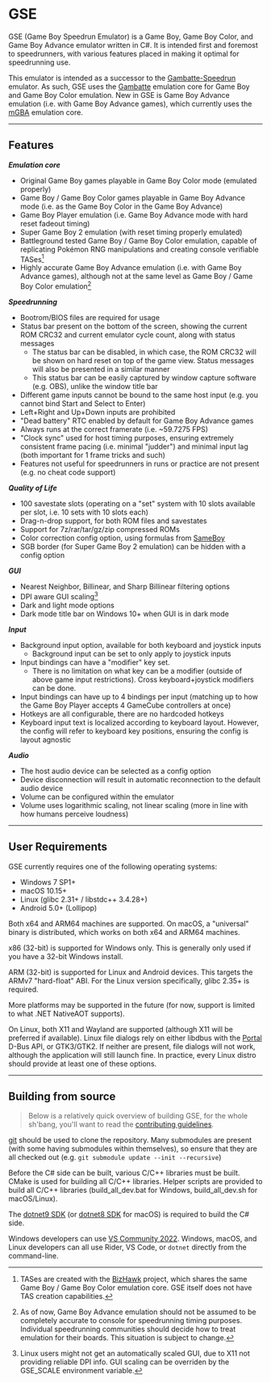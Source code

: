 # GSE

GSE (Game Boy Speedrun Emulator) is a Game Boy, Game Boy Color, and Game Boy Advance emulator written in C#. It is intended first and foremost to speedrunners, with various features placed in making it optimal for speedrunning use.

This emulator is intended as a successor to the [Gambatte-Speedrun](https://github.com/pokemon-speedrunning/gambatte-speedrun) emulator. As such, GSE uses the [Gambatte](https://github.com/pokemon-speedrunning/gambatte-core) emulation core for Game Boy and Game Boy Color emulation. New in GSE is Game Boy Advance emulation (i.e. with Game Boy Advance games), which currently uses the [mGBA](https://github.com/mgba-emu/mgba) emulation core.

---
## Features

***Emulation core***
* Original Game Boy games playable in Game Boy Color mode (emulated properly)
* Game Boy / Game Boy Color games playable in Game Boy Advance mode (i.e. as the Game Boy Color in the Game Boy Advance)
* Game Boy Player emulation (i.e. Game Boy Advance mode with hard reset fadeout timing)
* Super Game Boy 2 emulation (with reset timing properly emulated)
* Battleground tested Game Boy / Game Boy Color emulation, capable of replicating Pokémon RNG manipulations and creating console verifiable TASes[^1]
* Highly accurate Game Boy Advance emulation (i.e. with Game Boy Advance games), although not at the same level as Game Boy / Game Boy Color emulation[^2]

***Speedrunning***
* Bootrom/BIOS files are required for usage
* Status bar present on the bottom of the screen, showing the current ROM CRC32 and current emulator cycle count, along with status messages
	* The status bar can be disabled, in which case, the ROM CRC32 will be shown on hard reset on top of the game view. Status messages will also be presented in a similar manner
	* This status bar can be easily captured by window capture software (e.g. OBS), unlike the window title bar
* Different game inputs cannot be bound to the same host input (e.g. you cannot bind Start and Select to Enter)
* Left+Right and Up+Down inputs are prohibited
* "Dead battery" RTC enabled by default for Game Boy Advance games
* Always runs at the correct framerate (i.e. ~59.7275 FPS)
* "Clock sync" used for host timing purposes, ensuring extremely consistent frame pacing (i.e. minimal "judder") and minimal input lag (both important for 1 frame tricks and such)
* Features not useful for speedrunners in runs or practice are not present (e.g. no cheat code support)

***Quality of Life***
* 100 savestate slots (operating on a "set" system with 10 slots available per slot, i.e. 10 sets with 10 slots each)
* Drag-n-drop support, for both ROM files and savestates
* Support for 7z/rar/tar/gz/zip compressed ROMs
* Color correction config option, using formulas from [SameBoy](https://github.com/LIJI32/SameBoy)
* SGB border (for Super Game Boy 2 emulation) can be hidden with a config option

***GUI***
* Nearest Neighbor, Billinear, and Sharp Billinear filtering options
* DPI aware GUI scaling[^3]
* Dark and light mode options
* Dark mode title bar on Windows 10+ when GUI is in dark mode

***Input***
* Background input option, available for both keyboard and joystick inputs
	* Background input can be set to only apply to joystick inputs
* Input bindings can have a "modifier" key set.
	* There is no limitation on what key can be a modifier (outside of above game input restrictions). Cross keyboard+joystick modifiers can be done.
* Input bindings can have up to 4 bindings per input (matching up to how the Game Boy Player accepts 4 GameCube controllers at once)
* Hotkeys are all configurable, there are no hardcoded hotkeys
* Keyboard input text is localized according to keyboard layout. However, the config will refer to keyboard key positions, ensuring the config is layout agnostic

***Audio***
* The host audio device can be selected as a config option
* Device disconnection will result in automatic reconnection to the default audio device
* Volume can be configured within the emulator
* Volume uses logarithmic scaling, not linear scaling (more in line with how humans perceive loudness)

[^1]: TASes are created with the [BizHawk](https://github.com/TASEmulators/BizHawk) project, which shares the same Game Boy / Game Boy Color emulation core. GSE itself does not have TAS creation capabilities.
[^2]: As of now, Game Boy Advance emulation should not be assumed to be completely accurate to console for speedrunning timing purposes. Individual speedrunning communities should decide how to treat emulation for their boards. This situation is subject to change.
[^3]: Linux users might not get an automatically scaled GUI, due to X11 not providing reliable DPI info. GUI scaling can be overriden by the GSE_SCALE environment variable.

---
## User Requirements

GSE currently requires one of the following operating systems:
* Windows 7 SP1+
* macOS 10.15+
* Linux (glibc 2.31+ / libstdc++ 3.4.28+)
* Android 5.0+ (Lollipop)

Both x64 and ARM64 machines are supported. On macOS, a "universal" binary is distributed, which works on both x64 and ARM64 machines.

x86 (32-bit) is supported for Windows only. This is generally only used if you have a 32-bit Windows install.

ARM (32-bit) is supported for Linux and Android devices. This targets the ARMv7 "hard-float" ABI. For the Linux version specifically, glibc 2.35+ is required.

More platforms may be supported in the future (for now, support is limited to what .NET NativeAOT supports).

On Linux, both X11 and Wayland are supported (although X11 will be preferred if available). Linux file dialogs rely on either libdbus with the [Portal](https://flatpak.github.io/xdg-desktop-portal/docs/doc-org.freedesktop.portal.FileChooser.html) D-Bus API, or GTK3/GTK2. If neither are present, file dialogs will not work, although the application will still launch fine. In practice, every Linux distro should provide at least one of these options.

---
## Building from source

> Below is a relatively quick overview of building GSE, for the whole sh'bang, you'll want to read the [contributing guidelines](https://github.com/CasualPokePlayer/GSE/blob/master/CONTRIBUTING.md).

[git](https://git-scm.com/download) should be used to clone the repository. Many submodules are present (with some having submodules within themselves), so ensure that they are all checked out (e.g. `git submodule update --init --recursive`)

Before the C# side can be built, various C/C++ libraries must be built. CMake is used for building all C/C++ libraries. Helper scripts are provided to build all C/C++ libraries (build_all_dev.bat for Windows, build_all_dev.sh for macOS/Linux).

The [dotnet9 SDK](https://dotnet.microsoft.com/en-us/download/dotnet/9.0) (or [dotnet8 SDK](https://dotnet.microsoft.com/en-us/download/dotnet/8.0) for macOS) is required to build the C# side.

Windows developers can use [VS Community 2022](https://visualstudio.microsoft.com/vs/community).
Windows, macOS, and Linux developers can all use Rider, VS Code, or `dotnet` directly from the command-line.
